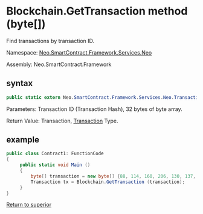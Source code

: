 # Blockchain.GetTransaction method (byte[])

Find transactions by transaction ID.

Namespace: [Neo.SmartContract.Framework.Services.Neo](../../neo.md)

Assembly: Neo.SmartContract.Framework

## syntax

```c#
public static extern Neo.SmartContract.Framework.Services.Neo.Transaction GetTransaction (byte[] hash)
```

Parameters: Transaction ID (Transaction Hash), 32 bytes of byte array.

Return Value: Transaction, [Transaction](../Transaction.md) Type.

## example

```c#
public class Contract1: FunctionCode
{
     public static void Main ()
     {
         byte[] transaction = new byte[] {88, 114, 160, 206, 130, 137, 41, 94, 119, 120, 242, 71, 232, 244, 3, 20, 165, 69, 182, 106, 185, 119, 239, 183, 65, 174, 220, 157, 251, 28, 215};
         Transaction tx = Blockchain.GetTransaction (transaction);
     }
}
```



[Return to superior](../Blockchain.md)
